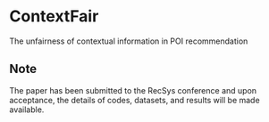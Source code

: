 # ContextFair
The unfairness of contextual information in POI recommendation 

## Note
The paper has been submitted to the RecSys conference and upon acceptance, the details of codes, datasets, and results will be made available.

